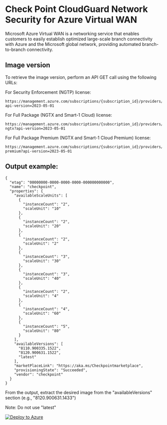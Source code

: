 # Check Point CloudGuard Network Security for Azure Virtual WAN


Microsoft Azure Virtual WAN is a networking service that enables customers to easily establish optimized large-scale branch connectivity with Azure and the Microsoft global network, providing automated branch-to-branch connectivity.


## Image version
To retrieve the image version, perform an API GET call using the following URLs:

For Security Enforcement (NGTP) license:
```
https://management.azure.com/subscriptions/{subscription_id}/providers/Microsoft.Network/networkVirtualApplianceSkus/checkpoint?api-version=2023-05-01
```

For Full Package (NGTX and Smart-1 Cloud) license:
```
https://management.azure.com/subscriptions/{subscription_id}/providers/Microsoft.Network/networkVirtualApplianceSkus/checkpoint-ngtx?api-version=2023-05-01
```

For Full Package Premium (NGTX and Smart-1 Cloud Premium) license:
```
https://management.azure.com/subscriptions/{subscription_id}/providers/Microsoft.Network/networkVirtualApplianceSkus/checkpoint-premium?api-version=2023-05-01
```


## Output example:
```
{
  "etag": "00000000-0000-0000-0000-000000000000",
  "name": "checkpoint",
  "properties": {
    "availableScaleUnits": [
      {
        "instanceCount": "2",
        "scaleUnit": "10"
      },
      {
        "instanceCount": "2",
        "scaleUnit": "20"
      },
      {
        "instanceCount": "2",
        "scaleUnit": "2"
      },
      {
        "instanceCount": "3",
        "scaleUnit": "30"
      },
      {
        "instanceCount": "3",
        "scaleUnit": "40"
      },
      {
        "instanceCount": "2",
        "scaleUnit": "4"
      },
      {
        "instanceCount": "4",
        "scaleUnit": "60"
      },
      {
        "instanceCount": "5",
        "scaleUnit": "80"
      }
    ],
    "availableVersions": [
      "8110.900335.1522",
      "8120.900631.1522",
      "latest"
    ],
    "marketPlaceLink": "https://aka.ms/Checkpointmarketplace",
    "provisioningState": "Succeeded",
    "vendor": "checkpoint"
  }
}
```

From the output, extract the desired image from the "availableVersions" section (e.g., "8120.900631.1433")

Note: Do not use "latest"


<a href="https://portal.azure.com/#create/Microsoft.Template/uri/https%3A%2F%2Fraw.githubusercontent.com%2FCheckPointSW%2FCloudGuardIaaS%2Fmaster%2Fazure%2Ftemplates%2Fvwan-managed-app%2FmainTemplate.json">
 <img src="https://aka.ms/deploytoazurebutton" alt="Deploy to Azure" />
</a>
